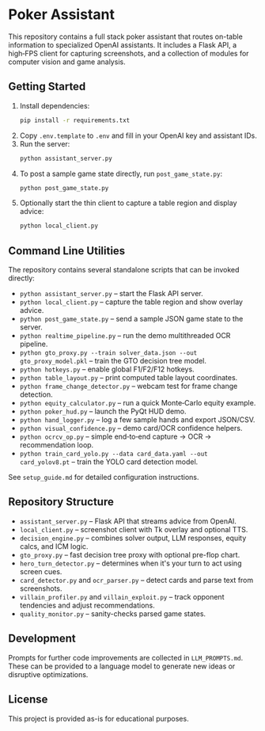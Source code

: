 # Poker Assistant

This repository contains a full stack poker assistant that routes on-table information to specialized OpenAI assistants. It includes a Flask API, a high‑FPS client for capturing screenshots, and a collection of modules for computer vision and game analysis.

## Getting Started

1. Install dependencies:
   ```bash
   pip install -r requirements.txt
   ```
2. Copy `.env.template` to `.env` and fill in your OpenAI key and assistant IDs.
3. Run the server:
   ```bash
   python assistant_server.py
   ```
4. To post a sample game state directly, run `post_game_state.py`:
   ```bash
   python post_game_state.py
   ```
5. Optionally start the thin client to capture a table region and display advice:
   ```bash
   python local_client.py
   ```

## Command Line Utilities

The repository contains several standalone scripts that can be invoked directly:

- `python assistant_server.py` – start the Flask API server.
- `python local_client.py` – capture the table region and show overlay advice.
- `python post_game_state.py` – send a sample JSON game state to the server.
- `python realtime_pipeline.py` – run the demo multithreaded OCR pipeline.
- `python gto_proxy.py --train solver_data.json --out gto_proxy_model.pkl` – train the GTO decision tree model.
- `python hotkeys.py` – enable global F1/F2/F12 hotkeys.
- `python table_layout.py` – print computed table layout coordinates.
- `python frame_change_detector.py` – webcam test for frame change detection.
- `python equity_calculator.py` – run a quick Monte‑Carlo equity example.
- `python poker_hud.py` – launch the PyQt HUD demo.
- `python hand_logger.py` – log a few sample hands and export JSON/CSV.
- `python visual_confidence.py` – demo card/OCR confidence helpers.
- `python ocrcv_op.py` – simple end‑to‑end capture → OCR → recommendation loop.
- `python train_card_yolo.py --data card_data.yaml --out card_yolov8.pt` – train the YOLO card detection model.

See `setup_guide.md` for detailed configuration instructions.

## Repository Structure

- `assistant_server.py` – Flask API that streams advice from OpenAI.
- `local_client.py` – screenshot client with Tk overlay and optional TTS.
- `decision_engine.py` – combines solver output, LLM responses, equity calcs, and ICM logic.
- `gto_proxy.py` – fast decision tree proxy with optional pre-flop chart.
- `hero_turn_detector.py` – determines when it's your turn to act using screen cues.
- `card_detector.py` and `ocr_parser.py` – detect cards and parse text from screenshots.
- `villain_profiler.py` and `villain_exploit.py` – track opponent tendencies and adjust recommendations.
- `quality_monitor.py` – sanity-checks parsed game states.

## Development

Prompts for further code improvements are collected in `LLM_PROMPTS.md`. These can be provided to a language model to generate new ideas or disruptive optimizations.

## License

This project is provided as-is for educational purposes.
